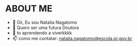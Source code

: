 # ABOUT ME

- 👋 Oii, Eu sou Natalia Nagatomo
- 👀 Quero ser uma futura Doutora
- 🌱 to aprendendo a viverkkkk 
- 📫 como me contatar: natalia.nagatomo@escola.pr.gov.br

<!---
nataliayumi26/nataliayumi26 is a ✨ special ✨ repository because its `README.md` (this file) appears on your GitHub profile.
You can click the Preview link to take a look at your changes.
--->
